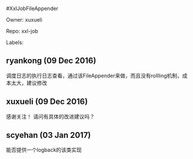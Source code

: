 #XxlJobFileAppender

Owner: xuxueli

Repo: xxl-job

Labels: 

## ryankong (09 Dec 2016)

调度日志的执行日志查看，通过该FileAppender来做，而且没有rollling机制，成本太大，建议修改

## xuxueli (09 Dec 2016)

感谢关注！
请问有具体的改进建议吗？

## scyehan (03 Jan 2017)

能否提供一个logback的该类实现

